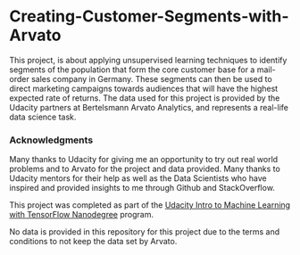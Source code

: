 # Creating-Customer-Segments-with-Arvato
This project, is about applying unsupervised learning techniques to identify segments of the population that form the core customer base for a mail-order sales company in Germany. 
These segments can then be used to direct marketing campaigns towards audiences that will have the highest expected rate of returns. The data used for this project is provided by the Udacity partners at Bertelsmann Arvato Analytics, and represents a real-life data science task.



### Acknowledgments
Many thanks to Udacity for giving me an opportunity to try out real world problems and to Arvato for the project and data provided. Many thanks to Udacity mentors for their help as well as the Data Scientists who have inspired and provided insights to me through Github and StackOverflow.

This project was completed as part of the [Udacity Intro to Machine Learning with TensorFlow Nanodegree](https://www.udacity.com/course/intro-to-machine-learning-with-tensorflow-nanodegree--nd230) program.

No data is provided in this repository for this project due to the terms and conditions to not keep the data set by Arvato.

